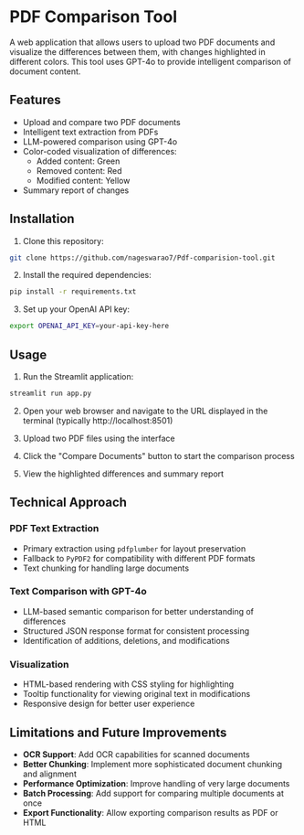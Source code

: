 # PDF Comparison Tool

A web application that allows users to upload two PDF documents and visualize the differences between them, with changes highlighted in different colors. This tool uses GPT-4o to provide intelligent comparison of document content.

## Features

- Upload and compare two PDF documents
- Intelligent text extraction from PDFs
- LLM-powered comparison using GPT-4o
- Color-coded visualization of differences:
  - Added content: Green
  - Removed content: Red
  - Modified content: Yellow
- Summary report of changes

## Installation

1. Clone this repository:
```bash
git clone https://github.com/nageswarao7/Pdf-comparision-tool.git
```

2. Install the required dependencies:
```bash
pip install -r requirements.txt
```

3. Set up your OpenAI API key:
```bash
export OPENAI_API_KEY=your-api-key-here
```

## Usage

1. Run the Streamlit application:
```bash
streamlit run app.py
```

2. Open your web browser and navigate to the URL displayed in the terminal (typically http://localhost:8501)

3. Upload two PDF files using the interface

4. Click the "Compare Documents" button to start the comparison process

5. View the highlighted differences and summary report

## Technical Approach

### PDF Text Extraction
- Primary extraction using `pdfplumber` for layout preservation
- Fallback to `PyPDF2` for compatibility with different PDF formats
- Text chunking for handling large documents

### Text Comparison with GPT-4o
- LLM-based semantic comparison for better understanding of differences
- Structured JSON response format for consistent processing
- Identification of additions, deletions, and modifications

### Visualization
- HTML-based rendering with CSS styling for highlighting
- Tooltip functionality for viewing original text in modifications
- Responsive design for better user experience

## Limitations and Future Improvements

- **OCR Support**: Add OCR capabilities for scanned documents
- **Better Chunking**: Implement more sophisticated document chunking and alignment
- **Performance Optimization**: Improve handling of very large documents
- **Batch Processing**: Add support for comparing multiple documents at once
- **Export Functionality**: Allow exporting comparison results as PDF or HTML

